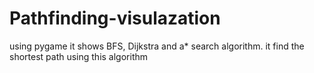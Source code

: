 # Pathfinding-visulazation
using pygame it shows BFS, Dijkstra and a* search algorithm. it find the shortest path using this algorithm
